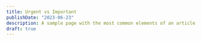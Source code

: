 ```yaml
---
title: Urgent vs Important
publishDate: "2023-06-23"
description: A sample page with the most common elements of an article, including headings, paragraphs, lists, and images. Use it as a starting point for applying your own styles.
draft: true
---
```


<!-- https://todoist.com/productivity-methods/eisenhower-matrix -->
<!-- https://www.imperial.ac.uk/media/imperial-college/administration-and-support-services/staff-development/public/impex/Prioritisation-and-Time-Managment.pdf -->